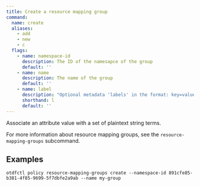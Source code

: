 ```yaml
---
title: Create a resource mapping group
command:
  name: create
  aliases:
    - add
    - new
    - c
  flags:
    - name: namespace-id
      description: The ID of the namesapce of the group
      default: ''
    - name: name
      description: The name of the group
      default: ''
    - name: label
      description: "Optional metadata 'labels' in the format: key=value"
      shorthand: l
      default: ''
---
```


Associate an attribute value with a set of plaintext string terms.

For more information about resource mapping groups, see the `resource-mapping-groups` subcommand.

## Examples

```shell
otdfctl policy resource-mapping-groups create --namespace-id 891cfe85-b381-4f85-9699-5f7dbfe2a9ab --name my-group
```
